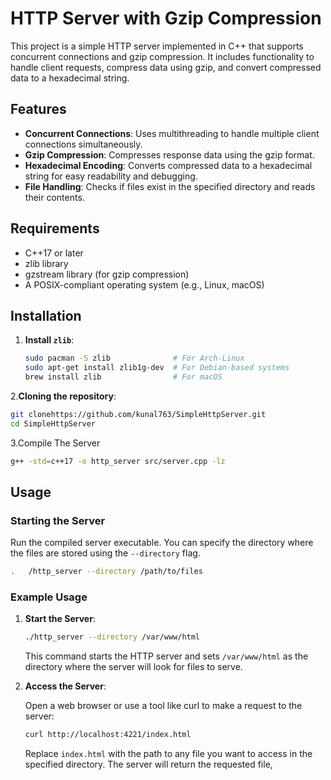 # HTTP Server with Gzip Compression

This project is a simple HTTP server implemented in C++ that supports concurrent connections and gzip compression. It includes functionality to handle client requests, compress data using gzip, and convert compressed data to a hexadecimal string.

## Features

- **Concurrent Connections**: Uses multithreading to handle multiple client connections simultaneously.
- **Gzip Compression**: Compresses response data using the gzip format.
- **Hexadecimal Encoding**: Converts compressed data to a hexadecimal string for easy readability and debugging.
- **File Handling**: Checks if files exist in the specified directory and reads their contents.

## Requirements

- C++17 or later
- zlib library
- gzstream library (for gzip compression)
- A POSIX-compliant operating system (e.g., Linux, macOS)

## Installation

1. **Install `zlib`**:
   ```sh
   sudo pacman -S zlib              # For Arch-Linux
   sudo apt-get install zlib1g-dev  # For Debian-based systems
   brew install zlib                # For macOS
2.**Cloning the repository**:
   ```sh
   git clonehttps://github.com/kunal763/SimpleHttpServer.git
   cd SimpleHttpServer
   ```
3.Compile The Server
   ```sh
   g++ -std=c++17 -o http_server src/server.cpp -lz
```

## Usage

### Starting the Server

Run the compiled server executable. You can specify the directory where the files are stored using the `--directory` flag.

   ```sh
.   /http_server --directory /path/to/files
   ```
### Example Usage

1. **Start the Server**:

   ```sh
   ./http_server --directory /var/www/html
   ```
   This command starts the HTTP server and sets `/var/www/html` as the directory where the server will look for files to serve.
   
2. **Access the Server**:

   Open a web browser or use a tool like curl to make a request to the server:
   ```sh
   curl http://localhost:4221/index.html
   ```
   Replace `index.html` with the path to any file you want to access in the specified directory. The server will return the requested file,
